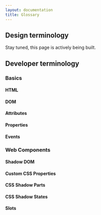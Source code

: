 ```yaml
---
layout: documentation
title: Glossary
---
```

## Design terminology

Stay tuned, this page is actively being built.

## Developer terminology

### Basics
#### HTML
#### DOM
#### Attributes
#### Properties
#### Events

### Web Components
#### Shadow DOM
#### Custom CSS Properties
#### CSS Shadow Parts
#### CSS Shadow States
#### Slots

